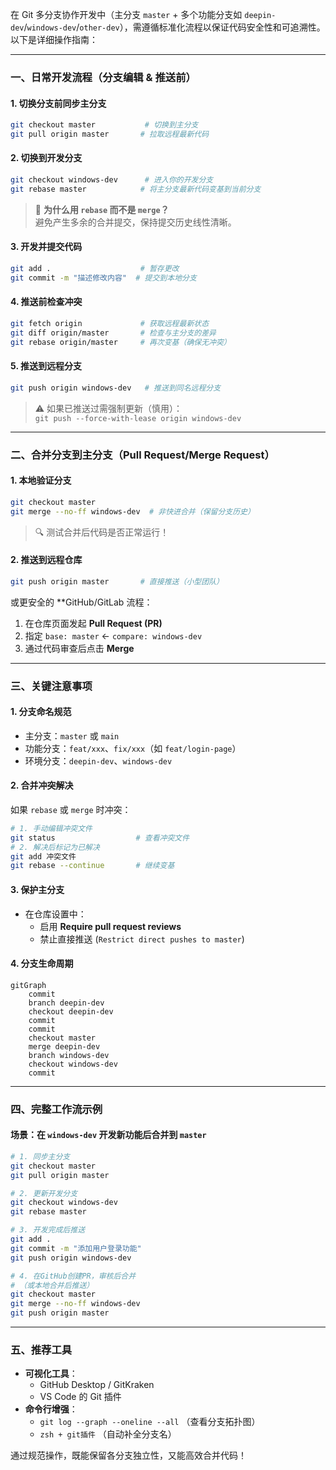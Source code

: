 在 Git 多分支协作开发中（主分支 `master` + 多个功能分支如 `deepin-dev`/`windows-dev`/`other-dev`），需遵循标准化流程以保证代码安全性和可追溯性。以下是详细操作指南：

---

### **一、日常开发流程（分支编辑 & 推送前）**

#### 1. **切换分支前同步主分支**
```bash
git checkout master           # 切换到主分支
git pull origin master       # 拉取远程最新代码
```

#### 2. **切换到开发分支**
```bash
git checkout windows-dev      # 进入你的开发分支
git rebase master            # 将主分支最新代码变基到当前分支
```
> 📌 **为什么用 `rebase` 而不是 `merge`？**  
> 避免产生多余的合并提交，保持提交历史线性清晰。

#### 3. **开发并提交代码**
```bash
git add .                    # 暂存更改
git commit -m "描述修改内容"  # 提交到本地分支
```

#### 4. **推送前检查冲突**
```bash
git fetch origin             # 获取远程最新状态
git diff origin/master       # 检查与主分支的差异
git rebase origin/master     # 再次变基（确保无冲突）
```

#### 5. **推送到远程分支**
```bash
git push origin windows-dev   # 推送到同名远程分支
```
> ⚠️ 如果已推送过需强制更新（慎用）：  
> `git push --force-with-lease origin windows-dev`

---

### **二、合并分支到主分支（Pull Request/Merge Request）**

#### 1. **本地验证分支**
```bash
git checkout master
git merge --no-ff windows-dev  # 非快进合并（保留分支历史）
```
> 🔍 测试合并后代码是否正常运行！

#### 2. **推送到远程仓库**
```bash
git push origin master       # 直接推送（小型团队）
```
或更安全的 **GitHub/GitLab 流程：  
1. 在仓库页面发起 **Pull Request (PR)**  
2. 指定 `base: master` ← `compare: windows-dev`  
3. 通过代码审查后点击 **Merge**

---

### **三、关键注意事项**

#### 1. **分支命名规范**
- 主分支：`master` 或 `main`  
- 功能分支：`feat/xxx`、`fix/xxx`（如 `feat/login-page`）  
- 环境分支：`deepin-dev`、`windows-dev`

#### 2. **合并冲突解决**
如果 `rebase` 或 `merge` 时冲突：
```bash
# 1. 手动编辑冲突文件
git status                  # 查看冲突文件
# 2. 解决后标记为已解决
git add 冲突文件
git rebase --continue       # 继续变基
```

#### 3. **保护主分支**
- 在仓库设置中：  
  - 启用 **Require pull request reviews**  
  - 禁止直接推送 (`Restrict direct pushes to master`)

#### 4. **分支生命周期**
```mermaid
gitGraph
    commit
    branch deepin-dev
    checkout deepin-dev
    commit
    commit
    checkout master
    merge deepin-dev
    branch windows-dev
    checkout windows-dev
    commit
```

---

### **四、完整工作流示例**
#### 场景：在 `windows-dev` 开发新功能后合并到 `master`
```bash
# 1. 同步主分支
git checkout master
git pull origin master

# 2. 更新开发分支
git checkout windows-dev
git rebase master

# 3. 开发完成后推送
git add .
git commit -m "添加用户登录功能"
git push origin windows-dev

# 4. 在GitHub创建PR，审核后合并
# （或本地合并后推送）
git checkout master
git merge --no-ff windows-dev
git push origin master
```

---

### **五、推荐工具**
- **可视化工具**：  
  - GitHub Desktop / GitKraken  
  - VS Code 的 Git 插件  
- **命令行增强**：  
  - `git log --graph --oneline --all` （查看分支拓扑图）  
  - `zsh + git插件` （自动补全分支名）

通过规范操作，既能保留各分支独立性，又能高效合并代码！